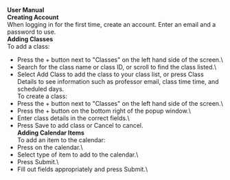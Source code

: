 **User Manual**\
**Creating Account**\
When logging in for the first time, create an account. Enter an email and a password to use.\
**Adding Classes**\
To add a class:
- Press the + button next to "Classes" on the left hand side of the screen.\
- Search for the class name or class ID, or scroll to find the class listed.\
- Select Add Class to add the class to your class list, or press Class Details to see information such as professor email, class time time, and scheduled days.\
To create a class:
- Press the + button next to "Classes" on the left hand side of the screen.\
- Press the + button on the bottom right of the popup window.\
- Enter class details in the correct fields.\
- Press Save to add class or Cancel to cancel.\
**Adding Calendar Items**\
To add an item to the calendar:
- Press on the calendar.\
- Select type of item to add to the calendar.\
- Press Submit.\
- Fill out fields appropriately and press Submit.\
